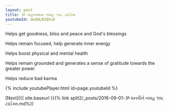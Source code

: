 ```yaml
---
layout: post
title: ૐ મહાઅક્ષય નમહ ૧૦૮ ટાઈમ્સ
youtubeId: dw5HLN3QVuE
---
```

 
 
Helps get goodness, bliss and peace and God's blessings
 
Helps remain focused, help generate inner energy 
 
Helps boost physical and mental health 
 
Helps remain grounded and generates a sense of gratitude towards the greater power 
 
Helps reduce bad karma
 
 
 
 


{% include youtubePlayer.html id=page.youtubeId %}
 
[Next]({{ site.baseurl }}{% link  split2/_posts/2016-09-01-ૐ ધનવીને નમહ ૧૦૮ ટાઈમ્સ.md%})
 
